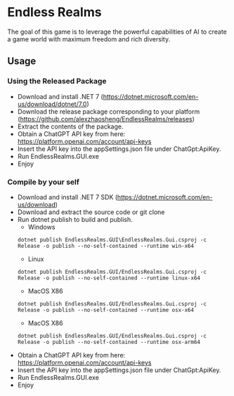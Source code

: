 # Endless Realms
The goal of this game is to leverage the powerful capabilities of AI to create a game world with maximum freedom and rich diversity.

## Usage
### Using the Released Package
- Download and install .NET 7 (https://dotnet.microsoft.com/en-us/download/dotnet/7.0)
- Download the release package corresponding to your platform (https://github.com/alexzhaosheng/EndlessRealms/releases)
- Extract the contents of the package.
- Obtain a ChatGPT API key from here: https://platform.openai.com/account/api-keys
- Insert the API key into the appSettings.json file under ChatGpt:ApiKey.
- Run EndlessRealms.GUI.exe
- Enjoy
### Compile by your self
- Download and install .NET 7 SDK (https://dotnet.microsoft.com/en-us/download)
- Download and extract the source code or git clone
- Run dotnet publish to build and publish.
  * Windows
  ```
  dotnet publish EndlessRealms.GUI\EndlessRealms.Gui.csproj -c Release -o publish --no-self-contained --runtime win-x64 
  ```
  * Linux
  ```
  dotnet publish EndlessRealms.GUI/EndlessRealms.Gui.csproj -c Release -o publish --no-self-contained --runtime linux-x64
  ```
  * MacOS X86
  ```
  dotnet publish EndlessRealms.GUI/EndlessRealms.Gui.csproj -c Release -o publish --no-self-contained --runtime osx-x64
  ```  
  * MacOS X86
  ```
  dotnet publish EndlessRealms.GUI/EndlessRealms.Gui.csproj -c Release -o publish --no-self-contained --runtime osx-arm64
  ```  
- Obtain a ChatGPT API key from here: https://platform.openai.com/account/api-keys
- Insert the API key into the appSettings.json file under ChatGpt:ApiKey.
- Run EndlessRealms.GUI.exe
- Enjoy
